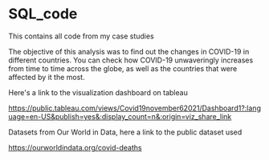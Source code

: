 # SQL_code
This contains all code from my case studies

The objective of this analysis was to find out the changes in COVID-19 in different countries.
You can check how COVID-19 unwaveringly increases from time to time across the globe, as well as the countries that were affected by it
the most.

Here's a link to the visualization dashboard on tableau

https://public.tableau.com/views/Covid19november62021/Dashboard1?:language=en-US&publish=yes&:display_count=n&:origin=viz_share_link


Datasets from Our World in Data, here a link to the public dataset used

https://ourworldindata.org/covid-deaths

